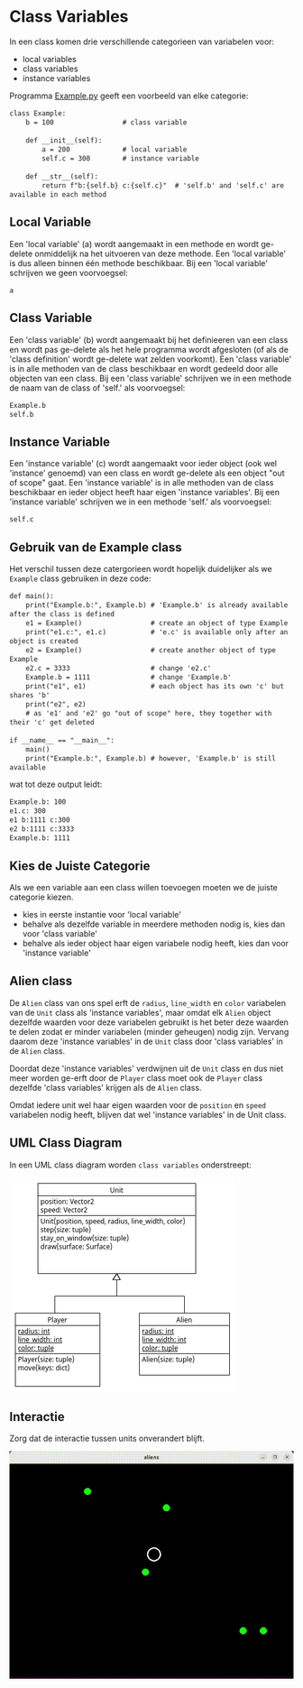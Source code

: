 # Class Variables

In een class komen drie verschillende categorieen van variabelen voor:

- local variables
- class variables
- instance variables

Programma [Example.py](Example.py) geeft een voorbeeld van elke categorie:

    class Example:
        b = 100                 # class variable

        def __init__(self):
            a = 200             # local variable
            self.c = 300        # instance variable

        def __str__(self):
            return f"b:{self.b} c:{self.c}"  # 'self.b' and 'self.c' are available in each method

## Local Variable

Een 'local variable' (a) wordt aangemaakt in een methode en wordt
ge-delete onmiddelijk na het uitvoeren van deze methode. Een 'local
variable' is dus alleen binnen één methode beschikbaar. Bij een
'local variable' schrijven we geen voorvoegsel:

    a

## Class Variable

Een 'class variable' (b) wordt aangemaakt bij het definieeren van een
class en wordt pas ge-delete als het hele programma wordt afgesloten
(of als de 'class definition' wordt ge-delete wat zelden
voorkomt). Een 'class variable' is in alle methoden van de class
beschikbaar en wordt gedeeld door alle objecten van een class. Bij een
'class variable' schrijven we in een methode de naam van de class of
'self.' als voorvoegsel:

    Example.b
    self.b

## Instance Variable

Een 'instance variable' (c) wordt aangemaakt voor ieder object (ook
wel 'instance' genoemd) van een class en wordt ge-delete als een
object "out of scope" gaat. Een 'instance variable' is in alle
methoden van de class beschikbaar en ieder object heeft haar eigen
'instance variables'. Bij een 'instance variable' schrijven we in een
methode 'self.' als voorvoegsel:

    self.c

## Gebruik van de Example class

Het verschil tussen deze catergorieen wordt hopelijk duidelijker als
we `Example` class gebruiken in deze code:

    def main():
        print("Example.b:", Example.b) # 'Example.b' is already available after the class is defined 
        e1 = Example()                 # create an object of type Example
        print("e1.c:", e1.c)           # 'e.c' is available only after an object is created 
        e2 = Example()                 # create another object of type Example
        e2.c = 3333                    # change 'e2.c'
        Example.b = 1111               # change 'Example.b'
        print("e1", e1)                # each object has its own 'c' but shares 'b'
        print("e2", e2)
        # as 'e1' and 'e2' go "out of scope" here, they together with their 'c' get deleted

    if __name__ == "__main__":
        main()
        print("Example.b:", Example.b) # however, 'Example.b' is still available

wat tot deze output leidt:

    Example.b: 100
    e1.c: 300
    e1 b:1111 c:300
    e2 b:1111 c:3333
    Example.b: 1111

## Kies de Juiste Categorie

Als we een variable aan een class willen toevoegen moeten we de juiste
categorie kiezen.

- kies in eerste instantie voor 'local variable'
- behalve als dezelfde variable in meerdere methoden nodig is, kies dan voor 'class variable'
- behalve als ieder object haar eigen variabele nodig heeft, kies dan voor 'instance variable'

## Alien class

De `Alien` class van ons spel erft de `radius`, `line_width` en
`color` variabelen van de `Unit` class als 'instance variables', maar
omdat elk `Alien` object dezelfde waarden voor deze variabelen
gebruikt is het beter deze waarden te delen zodat er minder variabelen
(minder geheugen) nodig zijn. Vervang daarom deze 'instance variables'
in de `Unit` class door 'class variables' in de `Alien` class.

Doordat deze 'instance variables' verdwijnen uit de `Unit` class en
dus niet meer worden ge-erft door de `Player` class moet ook de
`Player` class dezelfde 'class variables' krijgen als de `Alien`
class.

Omdat iedere unit wel haar eigen waarden voor de `position` en
`speed` variabelen nodig heeft, blijven dat wel 'instance variables'
in de Unit class.

## UML Class Diagram

In een UML class diagram worden `class variables` onderstreept:

![class_variables.uxf](class_variables.png)

## Interactie

Zorg dat de interactie tussen units onverandert blijft.

![interaction.gif](../pygame06_interaction/interaction.gif)
